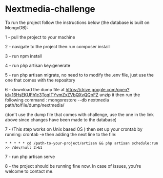 # Nextmedia-challenge
To run the project follow the instructions below (the database is built on MongoDB):

1 - pull the project to your machine

2 - navigate to the project then run composer install

3 - run npm install

4 - run php artisan key:generate

5 - run php artisan migrate, no need to to modify the .env file, just use the one that comes with the repository

6 - download the dump file at https://drive.google.com/open?id=16HsEKUFh1c3ToqITYvmZxZVbQXvQQpFZ
unzip it then run the following command : mongorestore --db nextmedia path/to/file/dump/nextmedia/

(don't use the dump file that comes with challenge, use the one in the link above since changes have been made to the database)

7 - (This step works on Unix based OS ) then set up your crontab by running: crontab -e then adding the next line to the file: 
    
    * * * * * cd /path-to-your-project/artisan && php artisan schedule:run >> /dev/null 2>&1


7 - run php artisan serve

8 - the project should be running fine now. In case of issues, you're welcome to contact me.



